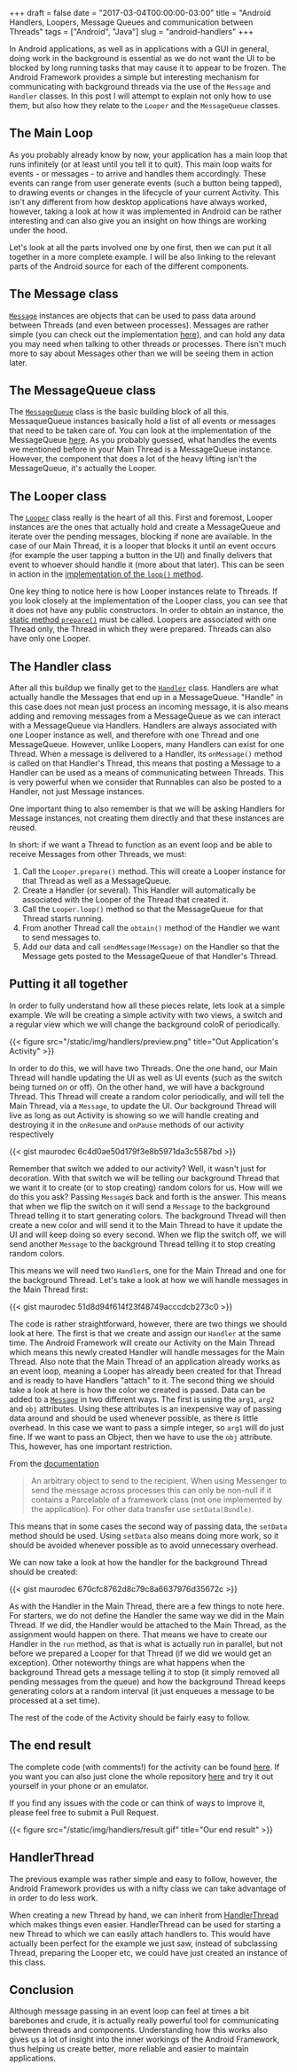 +++
draft = false
date = "2017-03-04T00:00:00-03:00"
title = "Android Handlers, Loopers, Message Queues and communication between Threads"
tags = ["Android", "Java"]
slug = "android-handlers"
+++

In Android applications, as well as in applications with a GUI in general,
doing work in the background is essential as we do not want the UI to be
blocked by long running tasks that may cause it to appear to be frozen.
The Android Framework provides a simple but interesting mechanism for
communicating with background threads via the use of the `Message` and
`Handler` classes. In this post I will attempt to explain not only how to use
them, but also how they relate to the `Looper` and the `MessageQueue`
classes.

<!--more-->

## The Main Loop

As you probably already know by now, your application has a main loop that
runs infinitely (or at least until you tell it to quit). This main loop waits
for events - or messages - to arrive and handles them accordingly. These events
can  range from user generate events (such a button being tapped), to drawing
events or changes in the lifecycle of your current Activity. This isn't any
different from how desktop applications have always worked, however, taking a
look at how it was  implemented in Android can be rather interesting and can
also give you an insight on how things are working under the hood.

Let's look at all the parts involved one by one first, then we can put it all
together in a more complete example. I will be also linking to the relevant
parts of the Android source for each of the different components.

## The Message class

[`Message`](https://developer.android.com/reference/android/os/Message.html)
instances are objects that can be used to pass data around between Threads (and
even between processes). 
Messages are rather simple (you can check out the implementation 
[here](https://github.com/android/platform_frameworks_base/blob/master/core/java/android/os/Message.java)),
and can hold any data you may need when talking to other threads or processes.
There isn't much more to say about Messages other than we will be seeing them
in action later.

## The MessageQueue class

The [`MessageQueue`](https://developer.android.com/reference/android/os/MessageQueue.html)
class is the basic building block of all this. MessaqueQueue instances 
basically hold a list of all events or messages that need to be taken care of.
You can look at the implementation of the MessageQueue
[here](https://github.com/android/platform_frameworks_base/blob/master/core/java/android/os/MessageQueue.java).
As you probably guessed, what handles the events we mentioned before in your
Main Thread is a MessageQueue instance. However, the component that does a lot
of the heavy lifting isn't the MessageQueue, it's actually the Looper.

## The Looper class

The [`Looper`](https://developer.android.com/reference/android/os/Looper.html)
class really is the heart of all this. First and foremost, Looper instances
are the ones that actually hold and create a MessageQueue and iterate over
the pending messages, blocking if none are available. In the case of our
Main Thread, it is a looper that blocks it until an event occurs (for example
the user tapping a button in the UI) and finally delivers that event to whoever
should handle it (more about that later). This can be seen in action in the
[implementation of the `loop()` method](https://github.com/android/platform_frameworks_base/blob/master/core/java/android/os/Looper.java#L123).

One key thing to notice here is how Looper instances relate to Threads.
If you look closely at the implementation of the Looper class, you can see
that it does not have any public constructors. In order to obtain an instance,
the 
[static method `prepare()`](https://github.com/android/platform_frameworks_base/blob/master/core/java/android/os/Looper.java#L83)
must be called.
Loopers are associated with one Thread only, the Thread in which they
were prepared. Threads can also have only one Looper.

## The Handler class

After all this buildup we finally get to the
[`Handler`](https://developer.android.com/reference/android/os/Handler.html)
class.
Handlers are what actually handle the Messages that end up in a MessageQueue.
"Handle" in this case does not mean just process an incoming message, it
is also means adding and removing messages from a MessageQueue as we can 
interact with a MessageQueue via Handlers.
Handlers are always associated with one Looper instance as well, and therefore
with one Thread and one MessageQueue. However, unlike Loopers, many Handlers
can exist for one Thread.
When a message is delivered to a Handler, its `onMessage()` method is called on
that Handler's Thread, this means that posting a Message to a Handler can be
used as a means of communicating between Threads. This is very powerful
when we consider that Runnables can also be posted to a Handler, not just
Message instances.

One important thing to also remember is that we will be asking Handlers for
Message instances, not creating them directly and that these instances are
reused.

In short: if we want a Thread to function as an event loop and be able to
receive Messages from other Threads, we must:

1. Call the `Looper.prepare()` method. This will create a Looper instance for
   that Thread as well as a MessageQueue.
2. Create a Handler (or several). This Handler will automatically be associated
   with the Looper of the Thread that created it.
3. Call the `Looper.loop()` method so that the MessageQueue for that Thread
   starts running.
4. From another Thread call the `obtain()` method of the Handler we want to
   send messages to.
5. Add our data and call `sendMessage(Message)` on the Handler so that the
   Message gets posted to the MessageQueue of that Handler's Thread.


## Putting it all together

In order to fully understand how all these pieces relate, lets look at a simple
example. We will be creating a simple activity with two views, a switch and a
regular view which we will change the background coloR of periodically.

{{< figure src="/static/img/handlers/preview.png" title="Out Application's Activity" >}}

In order to do this, we will have two Threads. One the one hand, our Main
Thread will handle updating the UI as well as UI events (such as the switch
being turned on or off). On the other hand, we will have a background Thread.
This Thread will create a random color periodically, and will tell the Main
Thread, via a `Message`, to update the UI. Our background Thread will live as
long as out Activity is showing so we will handle creating and destroying it in
the `onResume` and `onPause` methods of our activity respectively

{{< gist maurodec 6c4d0ae50d179f3e8b5971da3c5587bd >}}

Remember that switch we added to our activity? Well, it wasn't just for
decoration. With that switch we will be telling our background Thread that we
want it to create (or to stop creating) random colors for us. How will we do
this you ask? Passing `Message`s back and forth is the answer. This means that
when we flip the switch on it will send a `Message` to the background Thread
telling it to start generating colors. The background Thread will then create a
new color and will send it to the Main Thread to have it update the UI and will
keep doing so every second. When we flip the switch off, we will send another
`Message` to the background Thread telling it to stop creating random colors.

This means we will need two `Handler`s, one for the Main Thread and one for the
background Thread. Let's take a look at how we will handle messages in the Main
Thread first:

{{< gist maurodec 51d8d94f614f23f48749acccdcb273c0 >}}

The code is rather straightforward, however, there are two things we should
look at here. The first is that we create and assign our `Handler` at the same
time. The Android Framework will create our Activity on the Main Thread which
means this newly created Handler will handle messages for the Main Thread.
Also note that the Main Thread of an application already works as an event
loop, meaning a Looper has already been created for that Thread and is ready to
have Handlers "attach" to it. The second thing we should take a look at here is
how the color we created is passed. Data can be added to a
[`Message`](https://developer.android.com/reference/android/os/Message.html) in
two different ways. The first is using the `arg1`, `arg2` and `obj` attributes.
Using these attributes is an inexpensive way of passing data around and should
be used whenever possible, as there is little overhead. In this case we want to
pass a simple integer, so `arg1` will do just fine. If we want to pass an
Object, then we have to use the `obj` attribute. This, however, has one
important restriction.

From the [documentation](https://developer.android.com/reference/android/os/Message.html#obj)

> An arbitrary object to send to the recipient. When using Messenger to send
  the message across processes this can only be non-null if it contains a
  Parcelable of a framework class (not one implemented by the application).
  For other data transfer use `setData(Bundle)`.

This means that in some cases the second way of passing data, the `setData`
method should be used. Using `setData` also means doing more work, so it should
be avoided whenever possible as to avoid unnecessary overhead.

We can now take a look at how the handler for the background Thread should be
created:

{{< gist maurodec 670cfc8762d8c79c8a6637976d35672c >}}

As with the Handler in the Main Thread, there are a few things to note here.
For starters, we do not define the Handler the same way we did in the Main
Thread. If we did, the Handler would be attached to the Main Thread, as the
assignment would happen on there. That means we have to create our Handler in
the `run` method, as that is what is actually run in parallel, but not before
we prepared a Looper for that Thread (if we did we would get an exception).
Other noteworthy things are what happens when the background Thread gets a
message telling it to stop (it simply removed all pending messages from the
queue) and how the background Thread keeps generating colors at a random
interval (it just enqueues a message to be processed at a set time).

The rest of the code of the Activity should be fairly easy to follow.

## The end result

The complete code (with comments!) for the activity can be found
[here](https://github.com/maurodec/AndroidHandlerExample/blob/master/app/src/main/java/com/maurodec/handlerexample/MainActivity.java).
If you want you can also just clone the whole repository
[here](https://github.com/maurodec/AndroidHandlerExample) and try it out 
yourself in your phone or an emulator.

If you find any issues with the code or can think of ways to improve it, please
feel free to submit a Pull Request.

{{< figure src="/static/img/handlers/result.gif" title="Our end result" >}}

## HandlerThread

The previous example was rather simple and easy to follow, however, the
Android Framework provides us with a nifty class we can take advantage of
in order to do less work.

When creating a new Thread by hand, we can inherit from
[HandlerThread](https://developer.android.com/reference/android/os/HandlerThread.html)
which makes things even easier. HandlerThread can be used for starting a new
Thread to which we can easily attach handlers to. This would have actually been
perfect for the example we just saw, instead of subclassing Thread, preparing
the Looper etc,  we could have just created an instance of this class.


## Conclusion

Although message passing in an event loop can feel at times a bit barebones
and crude, it is actually really powerful tool for communicating between
threads and components. Understanding how this works also gives us a lot of
insight into the inner workings of the Android Framework, thus helping us
create better, more reliable and easier to maintain applications.
